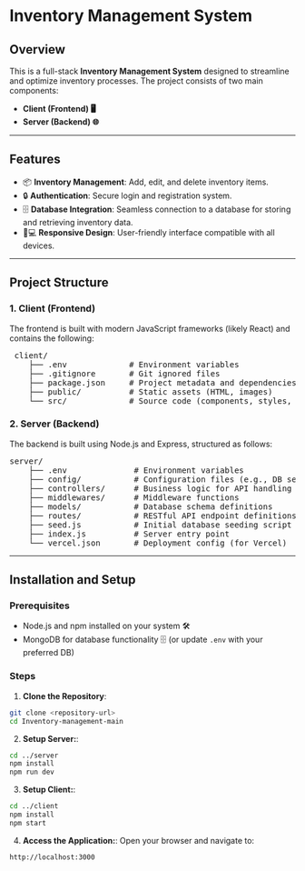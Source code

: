 # Inventory Management System

## Overview

This is a full-stack **Inventory Management System** designed to streamline and optimize inventory processes. The project consists of two main components:

- **Client (Frontend) 🖥️**
- **Server (Backend) 🌐**

---

## Features

- 📦 **Inventory Management**: Add, edit, and delete inventory items.  
- 🔒 **Authentication**: Secure login and registration system.  
- 🗄️ **Database Integration**: Seamless connection to a database for storing and retrieving inventory data.  
- 📱💻 **Responsive Design**: User-friendly interface compatible with all devices.

---

## Project Structure

### 1. Client (Frontend)

The frontend is built with modern JavaScript frameworks (likely React) and contains the following:

<pre> client/
    ├── .env             # Environment variables 
    ├── .gitignore       # Git ignored files 
    ├── package.json     # Project metadata and dependencies 
    ├── public/          # Static assets (HTML, images) 
    └── src/             # Source code (components, styles, logic) </pre>

### 2. Server (Backend)

The backend is built using Node.js and Express, structured as follows:

<pre>server/ 
    ├── .env              # Environment variables 
    ├── config/           # Configuration files (e.g., DB settings) 
    ├── controllers/      # Business logic for API handling 
    ├── middlewares/      # Middleware functions 
    ├── models/           # Database schema definitions 
    ├── routes/           # RESTful API endpoint definitions 
    ├── seed.js           # Initial database seeding script 
    ├── index.js          # Server entry point 
    └── vercel.json       # Deployment config (for Vercel)  </pre>

---

## Installation and Setup

### Prerequisites

- Node.js and npm installed on your system 🛠️  
- MongoDB for database functionality 🗄️ (or update `.env` with your preferred DB)

### Steps

1. **Clone the Repository**:

```bash
git clone <repository-url>
cd Inventory-management-main
```

2. **Setup Server:**:

```bash
cd ../server
npm install
npm run dev
```

3. **Setup Client:**:

```bash
cd ../client
npm install
npm start
```

4. **Access the Application:**:
    Open your browser and navigate to:

```bash
http://localhost:3000
```

